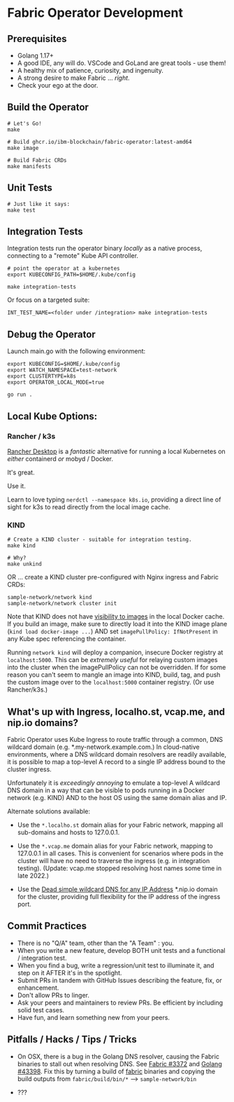 # Fabric Operator Development

## Prerequisites

- Golang 1.17+
- A good IDE, any will do.  VSCode and GoLand are great tools - use them!
- A healthy mix of patience, curiosity, and ingenuity.
- A strong desire to make Fabric ... _right_.  
- Check your ego at the door.


## Build the Operator

```shell
# Let's Go! 
make
```

```shell
# Build ghcr.io/ibm-blockchain/fabric-operator:latest-amd64 
make image
```

```shell
# Build Fabric CRDs
make manifests
```

## Unit Tests

```shell
# Just like it says: 
make test
```


## Integration Tests

Integration tests run the operator binary _locally_ as a native process, connecting to a "remote" Kube API 
controller.

```shell
# point the operator at a kubernetes 
export KUBECONFIG_PATH=$HOME/.kube/config

make integration-tests
```


Or focus on a targeted suite: 
```shell
INT_TEST_NAME=<folder under /integration> make integration-tests 
```


## Debug the Operator

Launch main.go with the following environment:
```shell
export KUBECONFIG=$HOME/.kube/config
export WATCH_NAMESPACE=test-network
export CLUSTERTYPE=k8s
export OPERATOR_LOCAL_MODE=true

go run .
```


## Local Kube Options:

### Rancher / k3s

[Rancher Desktop](https://rancherdesktop.io) is a _fantastic_ alternative for running a local Kubernetes on
_either_ containerd _or_ mobyd / Docker.

It's great.

Use it.

Learn to love typing `nerdctl --namespace k8s.io`, providing a direct line of sight for k3s to read directly from
the local image cache.


### KIND
```shell
# Create a KIND cluster - suitable for integration testing.
make kind

# Why?
make unkind
```

OR ... create a KIND cluster pre-configured with Nginx ingress and Fabric CRDs:
```shell
sample-network/network kind
sample-network/network cluster init
```

Note that KIND does not have [visibility to images](https://iximiuz.com/en/posts/kubernetes-kind-load-docker-image/) 
in the local Docker cache.  If you build an image, make sure to directly load it into the KIND image plane
(`kind load docker-image ...`) AND set `imagePullPolicy: IfNotPresent` in any Kube spec referencing the container.

Running `network kind` will deploy a companion, insecure Docker registry at `localhost:5000`.  This can be
_extremely useful_ for relaying custom images into the cluster when the imagePullPolicy can not be overridden.
If for some reason you can't seem to mangle an image into KIND, build, tag, and push the custom image over to
the `localhost:5000` container registry.  (Or use Rancher/k3s.)


## What's up with Ingress, localho.st, vcap.me, and nip.io domains?

Fabric Operator uses Kube Ingress to route traffic through a common, DNS wildcard domain (e.g. *.my-network.example.com.)
In cloud-native environments, where a DNS wildcard domain resolvers are readily available, it is possible to 
map a top-level A record to a single IP address bound to the cluster ingress.

Unfortunately it is _exceedingly annoying_ to emulate a top-level A wildcard DNS domain in a way that can be visible
to pods running in a Docker network (e.g. KIND) AND to the host OS using the same domain alias and IP.

Alternate solutions available:

- Use the `*.localho.st` domain alias for your Fabric network, mapping all sub-domains and hosts to 127.0.0.1.

- Use the `*.vcap.me` domain alias for your Fabric network, mapping to 127.0.0.1 in all cases.  This is convenient for
  scenarios where pods in the cluster will have no need to traverse the ingress (e.g. in integration testing).
  (Update: vcap.me stopped resolving host names some time in late 2022.)

- Use the [Dead simple wildcard DNS for any IP Address](https://nip.io) *.nip.io domain for the cluster, providing 
  full flexibility for the IP address of the ingress port.


## Commit Practices

- There is no "Q/A" team, other than the "A Team" : you.  
- When you write a new feature, develop BOTH unit tests and a functional / integration test.
- When you find a bug, write a regression/unit test to illuminate it, and step on it AFTER it's in the spotlight.
- Submit PRs in tandem with GitHub Issues describing the feature, fix, or enhancement.
- Don't allow PRs to linger.
- Ask your peers and maintainers to review PRs.  Be efficient by including solid test cases.
- Have fun, and learn something new from your peers.


## Pitfalls / Hacks / Tips / Tricks 

- On OSX, there is a bug in the Golang DNS resolver, causing the Fabric binaries to stall out when resolving DNS.
  See [Fabric #3372](https://github.com/hyperledger/fabric/issues/3372) and [Golang #43398](https://github.com/golang/go/issues/43398).
  Fix this by turning a build of [fabric](https://github.com/hyperledger/fabric) binaries and copying the build outputs
  from `fabric/build/bin/*` --> `sample-network/bin`


- ???